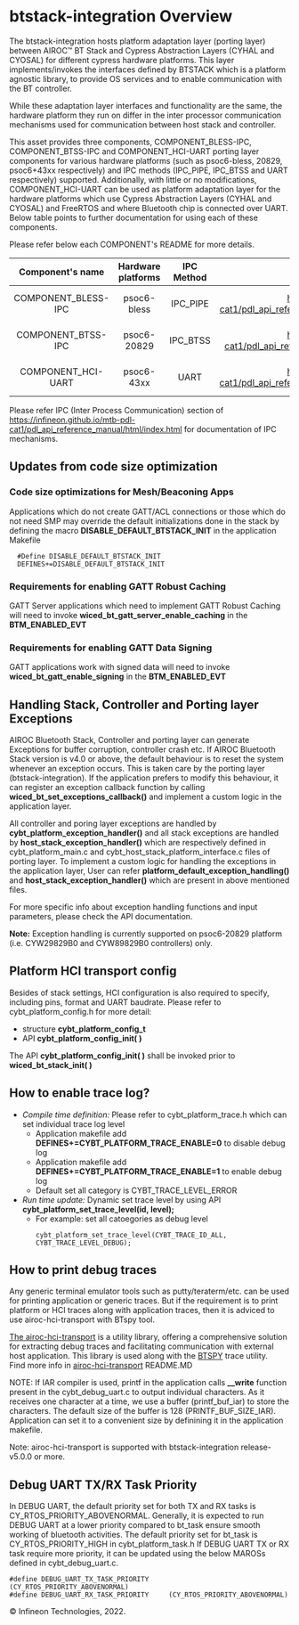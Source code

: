 ﻿# btstack-integration Overview

The btstack-integration hosts platform adaptation layer (porting layer) between AIROC™ BT Stack and Cypress Abstraction Layers (CYHAL and CYOSAL) for different cypress hardware platforms. This layer implements/invokes the interfaces defined by BTSTACK which is a platform agnostic library, to provide OS services and to enable communication with the BT controller.

While these adaptation layer interfaces and functionality are the same, the hardware platform they run on differ in the inter processor communication mechanisms used for communication between host stack and controller.

This asset provides three components, COMPONENT_BLESS-IPC, COMPONENT_BTSS-IPC and COMPONENT_HCI-UART porting layer components for various hardware platforms (such as psoc6-bless, 20829, psoc6+43xx respectively) and IPC methods (IPC_PIPE, IPC_BTSS and UART respectively) supported. Additionally, with little or no modifications, COMPONENT_HCI-UART can be used as platform adaptation layer for the hardware platforms which use Cypress Abstraction Layers (CYHAL and CYOSAL) and FreeRTOS and where Bluetooth chip is connected over UART. Below table points to further documentation for using each of these components.

Please refer below each COMPONENT's README for more details.

|  Component's name  | Hardware platforms | IPC Method |                                          IPC Method link                                          |                              Portinglayer documentation link                              |
| :-----------------: | :----------------: | :--------: | :------------------------------------------------------------------------------------------------: | :---------------------------------------------------------------------------------------: |
| COMPONENT_BLESS-IPC |    psoc6-bless    |  IPC_PIPE  | https://infineon.github.io/mtb-pdl-cat1/pdl_api_reference_manual/html/group__group__ipc__pipe.html | https://github.com/Infineon/btstack-integration/blob/master/COMPONENT_BLESS-IPC/README.md |
| COMPONENT_BTSS-IPC |    psoc6-20829    |  IPC_BTSS  |  https://infineon.github.io/mtb-pdl-cat1/pdl_api_reference_manual/html/group__group__ipc__bt.html  | https://github.com/Infineon/btstack-integration/blob/master/COMPONENT_BTSS-IPC/README.md |
| COMPONENT_HCI-UART |     psoc6-43xx     |    UART    | https://infineon.github.io/mtb-pdl-cat1/pdl_api_reference_manual/html/group__group__scb__uart.html | https://github.com/Infineon/btstack-integration/blob/master/COMPONENT_HCI-UART/README.md |

Please refer IPC (Inter Process Communication) section of https://infineon.github.io/mtb-pdl-cat1/pdl_api_reference_manual/html/index.html for documentation of IPC mechanisms.

## Updates from code size optimization 
### Code size optimizations for Mesh/Beaconing Apps 
Applications which do not create GATT/ACL connections or those which do not need SMP may override the default initializations done in the stack by defining the macro **DISABLE_DEFAULT_BTSTACK_INIT** in the application Makefile
```
  #Define DISABLE_DEFAULT_BTSTACK_INIT
  DEFINES+=DISABLE_DEFAULT_BTSTACK_INIT
```

### Requirements for enabling GATT Robust Caching 
GATT Server applications which need to implement GATT Robust Caching will need to invoke **wiced_bt_gatt_server_enable_caching** in the **BTM_ENABLED_EVT**

### Requirements for enabling GATT Data Signing
GATT applications work with signed data will need to invoke **wiced_bt_gatt_enable_signing** in the **BTM_ENABLED_EVT**

## Handling Stack, Controller and Porting layer Exceptions
AIROC Bluetooth Stack, Controller and porting layer can generate Exceptions for buffer corruption, controller crash etc. If AIROC Bluetooth Stack version is v4.0 or above, the default behaviour is to reset the system whenever an exception occurs. This is taken care by the porting layer (btstack-integration). If the application prefers to modify this behaviour, it can register an exception callback function by calling **wiced_bt_set_exceptions_callback()** and implement a custom logic in the application layer.

All controller and poring layer exceptions are handled by **cybt_platform_exception_handler()** and all stack exceptions are handled by **host_stack_exception_handler()** which are respectively defined in cybt_platform_main.c and cybt_host_stack_platform_interface.c files of porting layer. To implement a custom logic for handling the exceptions in the application layer, User can refer **platform_default_exception_handling()** and **host_stack_exception_handler()** which are present in above mentioned files.

For more specific info about exception handling functions and input parameters, please check the API documentation.

**Note:** Exception handling is currently supported on psoc6-20829 platform (i.e. CYW29829B0 and CYW89829B0 controllers) only.

## Platform HCI transport config

Besides of stack settings, HCI configuration is also required to specify,
including pins, format and UART baudrate. Please refer to cybt_platform_config.h
for more detail:

- structure **cybt_platform_config_t**
- API **cybt_platform_config_init( )**

The API **cybt_platform_config_init( )** shall be invoked prior to
**wiced_bt_stack_init( )**

## How to enable trace log?

- *Compile time definition:* Please refer to cybt_platform_trace.h which can set individual trace log level
  - Application makefile add **DEFINES+=CYBT_PLATFORM_TRACE_ENABLE=0** to disable debug log
  - Application makefile add **DEFINES+=CYBT_PLATFORM_TRACE_ENABLE=1** to enable debug log
  - Default set all category is CYBT_TRACE_LEVEL_ERROR
- *Run time update:* Dynamic set trace level by using API **cybt_platform_set_trace_level(id, level);**
  - For example: set all catoegories as debug level
    ```
    cybt_platform_set_trace_level(CYBT_TRACE_ID_ALL, CYBT_TRACE_LEVEL_DEBUG);
    ```

## How to print debug traces

Any generic terminal emulator tools such as putty/teraterm/etc. can be used for printing application or generic traces. But if the requirement is to print platform or HCI traces along with application traces, then it is adviced to use airoc-hci-transport with BTspy tool.

[The airoc-hci-transport](https://github.com/Infineon/airoc-hci-transport) is a utility library, offering a comprehensive solution for extracting debug traces and facilitating communication with external host application. This library is used along with the [BTSPY](https://github.com/Infineon/btsdk-utils) trace utility.<br />
Find more info in [airoc-hci-transport](https://github.com/Infineon/airoc-hci-transport) README.MD

NOTE: If IAR compiler is used, printf in the application calls **__write** function present in the cybt_debug_uart.c to output individual characters. As it receives one character at a time, we use a buffer (printf_buf_iar) to store the characters. The default size of the buffer is 128 (PRINTF_BUF_SIZE_IAR). Application can set it to a convenient size by definining it in the application makefile.

Note: airoc-hci-transport is supported with btstack-integration release-v5.0.0 or more.

## Debug UART TX/RX Task Priority
In DEBUG UART, the default priority set for both TX and RX tasks is CY_RTOS_PRIORITY_ABOVENORMAL. Generally, it is expected to run DEBUG UART at a lower priority compared to bt_task ensure smooth working of bluetooth activities. The default priority set for bt_task is CY_RTOS_PRIORITY_HIGH in cybt_platform_task.h
If DEBUG UART TX or RX task require more priority, it can be updated using the below MAROSs defined in cybt_debug_uart.c.


```
#define DEBUG_UART_TX_TASK_PRIORITY      (CY_RTOS_PRIORITY_ABOVENORMAL)
#define DEBUG_UART_RX_TASK_PRIORITY     (CY_RTOS_PRIORITY_ABOVENORMAL)
```

© Infineon Technologies, 2022.
